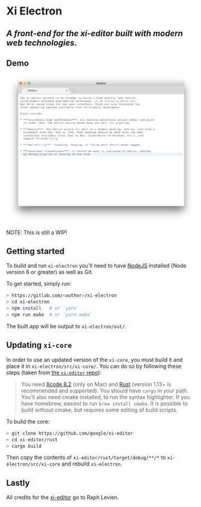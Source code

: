 # Xi Electron
## _A front-end for the xi-editor built with modern web technologies._

## Demo

![XiEditor](./demo/demo.png)

NOTE: This is still a WIP!

## Getting started

To build and run `xi-electron` you'll need to have [NodeJS](https://nodejs.org) installed (Node version 6 or greater) as well as Git.

To get started, simply run:

```bash
> https://gitlab.com/<author>/xi-electron
> cd xi-electron
> npm install   # or `yarn`
> npm run make  # or `yarn make`
```

The built app will be output to `xi-electron/out/`.

## Updating `xi-core`

In order to use an updated version of the `xi-core`, you must build it and place it in `xi-electron/src/xi-core/`. You can do so by following these steps (taken from [the `xi-editor` repo](https://github.com/google/xi-editor#building-the-core)):

> You need [Xcode 8.2](https://developer.apple.com/xcode/) (only on Mac) and [Rust](https://www.rust-lang.org/) (version 1.13+ is recommended and supported). You should have `cargo` in your path. You'll also need cmake installed, to run the syntax highlighter. If you have homebrew, easiest to run `brew install cmake`. It is possible to build without cmake, but requires some editing of build scripts.

To build the core:

```bash
> git clone https://github.com/google/xi-editor
> cd xi-editor/rust
> cargo build
```

Then copy the contents of `xi-editor/rust/target/debug/**/*` to `xi-electron/src/xi-core` and rebuild `xi-electron`.

## Lastly

All credits for the [xi-editor](https://github.com/google/xi-editor) go to Raph Levien.
